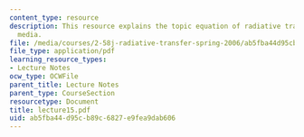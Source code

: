 ```yaml
---
content_type: resource
description: This resource explains the topic equation of radiative transfer in participating
  media.
file: /media/courses/2-58j-radiative-transfer-spring-2006/ab5fba44d95cb89c6827e9fea9dab606_lecture15.pdf
file_type: application/pdf
learning_resource_types:
- Lecture Notes
ocw_type: OCWFile
parent_title: Lecture Notes
parent_type: CourseSection
resourcetype: Document
title: lecture15.pdf
uid: ab5fba44-d95c-b89c-6827-e9fea9dab606
---
```

